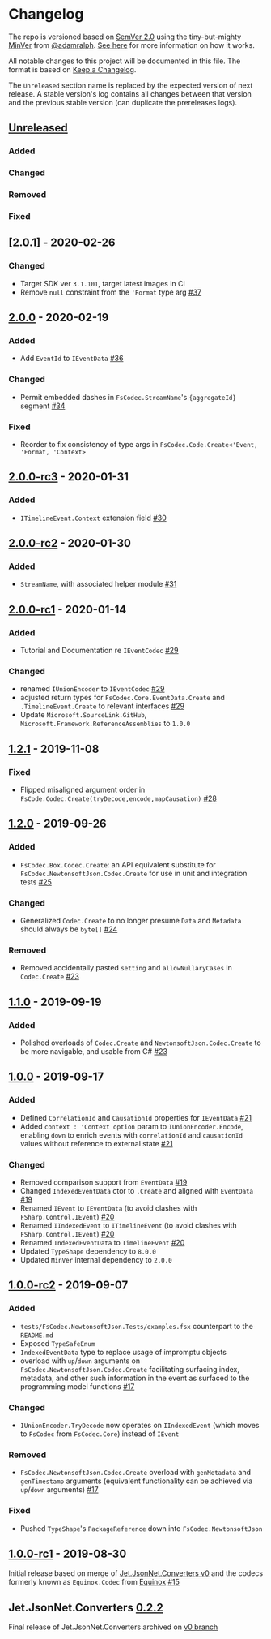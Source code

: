 # Changelog

The repo is versioned based on [SemVer 2.0](https://semver.org/spec/v2.0.0.html) using the tiny-but-mighty [MinVer](https://github.com/adamralph/minver) from [@adamralph](https://github.com/adamralph). [See here](https://github.com/adamralph/minver#how-it-works) for more information on how it works.

All notable changes to this project will be documented in this file. The format is based on [Keep a Changelog](https://keepachangelog.com/en/1.0.0/).

The `Unreleased` section name is replaced by the expected version of next release. A stable version's log contains all changes between that version and the previous stable version (can duplicate the prereleases logs).

## [Unreleased]

### Added
### Changed
### Removed
### Fixed

<a name="2.0.1"></a>
## [2.0.1] - 2020-02-26

### Changed

- Target SDK ver `3.1.101`, target latest images in CI
- Remove `null` constraint from the `'Format` type arg [#37](https://github.com/jet/FsCodec/pull/37)

<a name="2.0.0"></a>
## [2.0.0] - 2020-02-19

### Added

- Add `EventId` to `IEventData` [#36](https://github.com/jet/FsCodec/pull/36)

### Changed

- Permit embedded dashes in `FsCodec.StreamName`'s `{aggregateId}` segment [#34](https://github.com/jet/FsCodec/pull/34)

### Fixed

- Reorder to fix consistency of type args in `FsCodec.Code.Create<'Event, 'Format, 'Context>`

<a name="2.0.0-rc3"></a>
## [2.0.0-rc3] - 2020-01-31

### Added

- `ITimelineEvent.Context` extension field [#30](https://github.com/jet/FsCodec/pull/30)

<a name="2.0.0-rc2"></a>
## [2.0.0-rc2] - 2020-01-30

### Added

- `StreamName`, with associated helper module [#31](https://github.com/jet/FsCodec/pull/31)

<a name="2.0.0-rc1"></a>
## [2.0.0-rc1] - 2020-01-14

### Added

- Tutorial and Documentation re `IEventCodec` [#29](https://github.com/jet/FsCodec/pull/29)

### Changed

- renamed `IUnionEncoder` to `IEventCodec` [#29](https://github.com/jet/FsCodec/pull/29)
- adjusted return types for `FsCodec.Core.EventData.Create` and `.TimelineEvent.Create` to relevant interfaces [#29](https://github.com/jet/FsCodec/pull/29)
- Update `Microsoft.SourceLink.GitHub`, `Microsoft.Framework.ReferenceAssemblies` to `1.0.0`

<a name="1.2.1"></a>
## [1.2.1] - 2019-11-08

### Fixed

- Flipped misaligned argument order in `FsCode.Codec.Create(tryDecode,encode,mapCausation)` [#28](https://github.com/jet/FsCodec/pull/28)

<a name="1.2.0"></a>
## [1.2.0] - 2019-09-26

### Added

- `FsCodec.Box.Codec.Create`: an API equivalent substitute for `FsCodec.NewtonsoftJson.Codec.Create` for use in unit and integration tests [#25](https://github.com/jet/FsCodec/pull/25)

### Changed

- Generalized `Codec.Create` to no longer presume `Data` and `Metadata` should always be `byte[]` [#24](https://github.com/jet/FsCodec/pull/24)

### Removed

- Removed accidentally pasted `setting` and `allowNullaryCases` in `Codec.Create`  [#23](https://github.com/jet/FsCodec/pull/23)

<a name="1.1.0"></a>
## [1.1.0] - 2019-09-19

### Added

- Polished overloads of `Codec.Create` and `NewtonsoftJson.Codec.Create` to be more navigable, and usable from C# [#23](https://github.com/jet/FsCodec/pull/23)

<a name="1.0.0"></a>
## [1.0.0] - 2019-09-17

### Added

- Defined `CorrelationId` and `CausationId` properties for `IEventData` [#21](https://github.com/jet/FsCodec/pull/21)
- Added `context : 'Context option` param to `IUnionEncoder.Encode`, enabling `down` to enrich events with `correlationId` and `causationId` values without reference to external state [#21](https://github.com/jet/FsCodec/pull/21)

### Changed

- Removed comparison support from `EventData` [#19](https://github.com/jet/FsCodec/pull/19)
- Changed `IndexedEventData` ctor to `.Create` and aligned with `EventData` [#19](https://github.com/jet/FsCodec/pull/19)
- Renamed `IEvent` to `IEventData` (to avoid clashes with `FSharp.Control.IEvent`) [#20](https://github.com/jet/FsCodec/pull/20)
- Renamed `IIndexedEvent` to `ITimelineEvent` (to avoid clashes with `FSharp.Control.IEvent`) [#20](https://github.com/jet/FsCodec/pull/20)
- Renamed `IndexedEventData` to `TimelineEvent` [#20](https://github.com/jet/FsCodec/pull/20)
- Updated `TypeShape` dependency to `8.0.0`
- Updated `MinVer` internal dependency to `2.0.0`

<a name="1.0.0-rc2"></a>
## [1.0.0-rc2] - 2019-09-07

### Added

- `tests/FsCodec.NewtonsoftJson.Tests/examples.fsx` counterpart to the `README.md`
- Exposed `TypeSafeEnum`
- `IndexedEventData` type to replace usage of impromptu objects
- overload with `up`/`down` arguments on `FsCodec.NewtonsoftJson.Codec.Create` facilitating surfacing index, metadata, and other such information in the event as surfaced to the programming model functions [#17](https://github.com/jet/FsCodec/pull/17)

### Changed

- `IUnionEncoder.TryDecode` now operates on `IIndexedEvent` (which moves to `FsCodec` from `FsCodec.Core`) instead of `IEvent`

### Removed

- `FsCodec.NewtonsoftJson.Codec.Create` overload with `genMetadata` and `genTimestamp` arguments (equivalent functionality can be achieved via `up`/`down` arguments) [#17](https://github.com/jet/FsCodec/pull/17)

### Fixed

- Pushed `TypeShape`'s `PackageReference` down into `FsCodec.NewtonsoftJson`

<a name="1.0.0-rc1"></a>
## [1.0.0-rc1] - 2019-08-30

Initial release based on merge of [Jet.JsonNet.Converters v0](https://github.com/jet/FsCodec/tree/v0) and the codecs formerly known as `Equinox.Codec` from [Equinox](https://github.com/jet/equinox) [#15](https://github.com/jet/FsCodec/pull/15)

<a name="0.2.2."></a>
## Jet.JsonNet.Converters [0.2.2]

Final release of Jet.JsonNet.Converters archived on [v0 branch](https://github.com/jet/FsCodec/tree/v0)

[Unreleased]: https://github.com/jet/FsCodec/compare/2.0.0...HEAD
[2.0.0]: https://github.com/jet/FsCodec/compare/2.0.0-rc3...2.0.0
[2.0.0-rc3]: https://github.com/jet/FsCodec/compare/2.0.0-rc2...2.0.0-rc3
[2.0.0-rc2]: https://github.com/jet/FsCodec/compare/2.0.0-rc1...2.0.0-rc2
[2.0.0-rc1]: https://github.com/jet/FsCodec/compare/1.2.1...2.0.0-rc1
[1.2.1]: https://github.com/jet/FsCodec/compare/1.2.0...1.2.1
[1.2.0]: https://github.com/jet/FsCodec/compare/1.1.0...1.2.0
[1.1.0]: https://github.com/jet/FsCodec/compare/1.0.0...1.1.0
[1.0.0]: https://github.com/jet/FsCodec/compare/1.0.0-rc2...1.0.0
[1.0.0-rc2]: https://github.com/jet/FsCodec/compare/1.0.0-rc1...1.0.0-rc2
[1.0.0-rc1]: https://github.com/jet/FsCodec/compare/0.2.2...1.0.0-rc1
[0.2.2]: https://github.com/jet/FsCodec/compare/0eb459b3aca873a40492d6a6c19cab4111d8f53e...0.2.2
